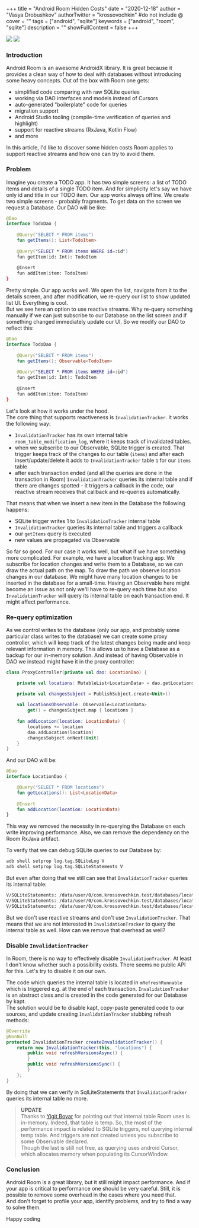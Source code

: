 +++
title = "Android Room Hidden Costs"
date = "2020-12-18"
author = "Vasya Drobushkov"
authorTwitter = "krossovochkin" #do not include @
cover = ""
tags = ["android", "sqlite"]
keywords = ["android", "room", "sqlite"]
description = ""
showFullContent = false
+++

[![](https://img.shields.io/badge/androidweekly-445-blue#badge)](https://androidweekly.net/issues/issue-445) [![](https://img.shields.io/badge/kotlinweekly-230-purple#badge)](https://mailchi.mp/kotlinweekly/kotlin-weekly-230)

### Introduction

Android Room is an awesome AndroidX library. It is great because it provides a clean way of how to deal with databases without introducing some heavy concepts. Out of the box with Room one gets:
- simplified code comparing with raw SQLite queries
- working via DAO interfaces and models instead of Cursors
- auto-generated "boilerplate" code for queries
- migration support
- Android Studio tooling (compile-time verification of queries and highlight)
- support for reactive streams (RxJava, Kotlin Flow)
- and more

In this article, I'd like to discover some hidden costs Room applies to support reactive streams and how one can try to avoid them.

### Problem

Imagine you create a TODO app. It has two simple screens: a list of TODO items and details of a single TODO item. And for simplicity let's say we have only id and title in our TODO item.
Our app works always offline. We create two simple screens - probably fragments. To get data on the screen we request a Database. Our DAO will be like:

```kotlin
@Dao
interface TodoDao {
    
    @Query("SELECT * FROM items")
    fun getItems(): List<TodoItem>
    
    @Query("SELECT * FROM items WHERE id=:id")
    fun getItem(id: Int): TodoItem
    
    @Insert
    fun addItem(item: TodoItem)
}
```

Pretty simple. Our app works well. We open the list, navigate from it to the details screen, and after modification, we re-query our list to show updated list UI. Everything is cool.  
But we see here an option to use reactive streams. Why re-query something manually if we can just subscribe to our Database on the list screen and if something changed immediately update our UI. So we modify our DAO to reflect this:

```kotlin
@Dao
interface TodoDao {
    
    @Query("SELECT * FROM items")
    fun getItems(): Observable<TodoItem>
    
    @Query("SELECT * FROM items WHERE id=:id")
    fun getItem(id: Int): TodoItem
    
    @Insert
    fun addItem(item: TodoItem)
}
```

Let's look at how it works under the hood.  
The core thing that supports reactiveness is `InvalidationTracker`. It works the following way:
- `InvalidationTracker` has its own internal table `room_table_modification_log`, where it keeps track of invalidated tables.
- when we subscribe to our Observable, SQLite trigger is created. That trigger keeps track of the changes to our table (`items`) and after each insert/update/delete it adds to `InvalidationTracker` table `1` for our `items` table
- after each transaction ended (and all the queries are done in the transaction in Room) `InvalidationTracker` queries its internal table and if there are changes spotted - it triggers a callback in the code, our reactive stream receives that callback and re-queries automatically.

That means that when we insert a new item in the Database the following happens:
- SQLite trigger writes 1 to `InvalidationTracker` internal table
- `InvalidationTracker` queries its internal table and triggers a callback
- our `getItems` query is executed
- new values are propagated via Observable

So far so good. For our case it works well, but what if we have something more complicated. For example, we have a location tracking app. We subscribe for location changes and write them to a Database, so we can draw the actual path on the map. To draw the path we observe location changes in our database. We might have many location changes to be inserted in the database for a small-time. Having an Observable here might become an issue as not only we'll have to re-query each time but also `InvalidationTracker` will query its internal table on each transaction end. It might affect performance.

### Re-query optimization

As we control writes to the database (only our app, and probably some particular class writes to the database) we can create some proxy controller, which will keep track of the latest changes being made and keep relevant information in memory. This allows us to have a Database as a backup for our in-memory solution. And instead of having Observable in DAO we instead might have it in the proxy controller:

```kotlin
class ProxyController(private val dao: LocationDao) {

    private val locations: MutableList<LocationData> = dao.getLocations().toMutableList()

    private val changesSubject = PublishSubject.create<Unit>()
    
    val locationsObservable: Observable<LocationData>
        get() = changesSubject.map { locations }
        
    fun addLocation(location: LocationData) {
        locations += location
        dao.addLocation(location)
        changesSubject.onNext(Unit)
    }
}
```

And our DAO will be:
```kotlin
@Dao
interface LocationDao {

    @Query("SELECT * FROM locations")
    fun getLocations(): List<LocationData>
    
    @Insert
    fun addLocation(location: LocationData)
}
```

This way we removed the necessity in re-querying the Database on each write improving performance. Also, we can remove the dependency on the Room RxJava artifact.

To verify that we can debug SQLite queries to our Database by:
```bash
adb shell setprop log.tag.SQLiteLog V
adb shell setprop log.tag.SQLiteStatements V
```

But even after doing that we still can see that `InvalidationTracker` queries its internal table:
```bash
V/SQLiteStatements: /data/user/0/com.krossovochkin.test/databases/locations.db: "BEGIN EXCLUSIVE;"
V/SQLiteStatements: /data/user/0/com.krossovochkin.test/databases/locations.db: "SELECT * FROM room_table_modification_log WHERE invalidated = 1;"
V/SQLiteStatements: /data/user/0/com.krossovochkin.test/databases/locations.db: "COMMIT;"
```

But we don't use reactive streams and don't use `InvalidationTracker`. That means that we are not interested in `InvalidationTracker` to query the internal table as well. How can we remove that overhead as well?

### Disable `InvalidationTracker`

In Room, there is no way to effectively disable `InvalidationTracker`. At least I don't know whether such a possibility exists. There seems no public API for this. Let's try to disable it on our own.

The code which queries the internal table is located in `mRefreshRunnable` which is triggered e.g. at the end of each transaction. `InvalidationTracker` is an abstract class and is created in the code generated for our Database by kapt.  
The solution would be to disable kapt, copy-paste generated code to our sources, and update creating `InvalidationTracker` stubbing refresh methods:

```java
@Override
@NonNull
protected InvalidationTracker createInvalidationTracker() {
    return new InvalidationTracker(this, "locations") {
        public void refreshVersionsAsync() {
        }
        public void refreshVersionsSync() {
        }
    };
}
```

By doing that we can verify in SqlLiteStatements that `InvalidationTracker` queries its internal table no more.

> **UPDATE**  
Thanks to [Yigit Boyar](https://twitter.com/yigitboyar) for pointing out that internal table Room uses is in-memory. Indeed, that table is temp. So, the most of the performance impact is related to SQLite triggers, not querying internal temp table. And triggers are not created unless you subscribe to some Observable declared.  
Though the last is still not free, as querying uses android Cursor, which allocates memory when populating its CursorWindow.

### Conclusion

Android Room is a great library, but it still might impact performance. And if your app is critical to performance one should be very careful. Still, it is possible to remove some overhead in the cases where you need that.  
And don't forget to profile your app, identify problems, and try to find a way to solve them.

Happy coding
